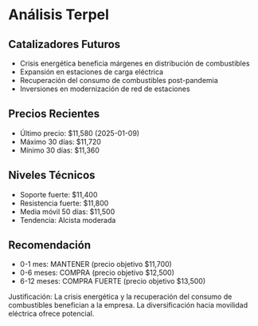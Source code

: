 # Análisis Terpel

## Catalizadores Futuros
- Crisis energética beneficia márgenes en distribución de combustibles
- Expansión en estaciones de carga eléctrica
- Recuperación del consumo de combustibles post-pandemia
- Inversiones en modernización de red de estaciones

## Precios Recientes
- Último precio: $11,580 (2025-01-09)
- Máximo 30 días: $11,720
- Mínimo 30 días: $11,360

## Niveles Técnicos
- Soporte fuerte: $11,400
- Resistencia fuerte: $11,800
- Media móvil 50 días: $11,500
- Tendencia: Alcista moderada

## Recomendación
- 0-1 mes: MANTENER (precio objetivo $11,700)
- 0-6 meses: COMPRA (precio objetivo $12,500)
- 6-12 meses: COMPRA FUERTE (precio objetivo $13,500)

Justificación: La crisis energética y la recuperación del consumo de combustibles benefician a la empresa. La diversificación hacia movilidad eléctrica ofrece potencial.
